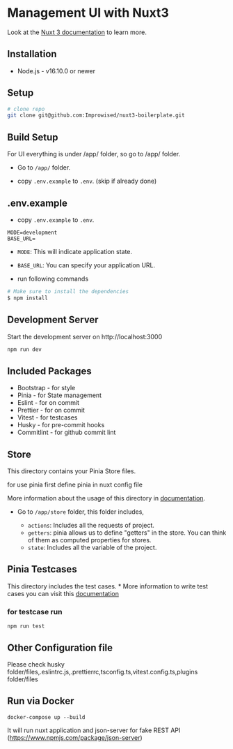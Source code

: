 # Management UI with Nuxt3

Look at the [Nuxt 3 documentation](https://nuxt.com/docs/getting-started/introduction) to learn more.

## Installation

- Node.js - v16.10.0 or newer

## Setup

```bash
# clone repo
git clone git@github.com:Improwised/nuxt3-boilerplate.git
```

## Build Setup

For UI everything is under /app/ folder, so go to /app/ folder.

* Go to `/app/` folder. 

* copy `.env.example` to `.env`. (skip if already done)

## .env.example

* copy `.env.example` to `.env`.
```
MODE=development
BASE_URL=
```
* `MODE`: This will indicate application state.
* `BASE_URL`: You can specify your application URL.

* run following commands

``` bash
# Make sure to install the dependencies
$ npm install 
```

## Development Server

Start the development server on http://localhost:3000

```bash
npm run dev
```

## Included Packages

- Bootstrap - for style
- Pinia - for State management
- Eslint - for on commit 
- Prettier - for on commit
- Vitest - for testcases
- Husky - for pre-commit hooks
- Commitlint - for github commit lint




## Store

This directory contains your Pinia Store files.

for use pinia first define pinia in nuxt config file

More information about the usage of this directory in [documentation]( https://pinia.vuejs.org/ssr/nuxt.html).

* Go to `/app/store` folder, this folder includes,

    * `actions`: Includes all the requests of project.
    * `getters`: pinia allows us to define "getters" in the store. You can think of them as computed properties for stores.
    *  `state`: Includes all the variable of the project.



## Pinia Testcases
This directory includes the test cases. *
More information to write test cases you can visit this [documentation](https://vitest.dev/guide/)
### for testcase run
```
npm run test
```

## Other Configuration file

Please check husky folder/files,.eslintrc.js,.prettierrc,tsconfig.ts,vitest.config.ts,plugins folder/files


## Run via Docker

```docker-compose up --build```

It will run nuxt application and json-server for fake REST API (https://www.npmjs.com/package/json-server)
